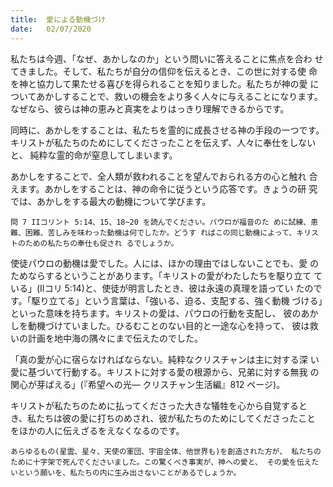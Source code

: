```yaml
---
title:  愛による動機づけ
date:   02/07/2020
---
```


 私たちは今週、「なぜ、あかしなのか」という問いに答えることに焦点を合わ せてきました。そして、私たちが自分の信仰を伝えるとき、この世に対する使 命を神と協力して果たせる喜びを得られることを知りました。私たちが神の愛 についてあかしすることで、救いの機会をより多く人々に与えることになります。 なぜなら、彼らは神の恵みと真実をよりはっきり理解できるからです。

同時に、あかしをすることは、私たちを霊的に成長させる神の手段の一つです。 キリストが私たちのためにしてくださったことを伝えず、人々に奉仕をしないと、 純粋な霊的命が窒息してしまいます。

あかしをすることで、全人類が救われることを望んでおられる方の心と触れ 合えます。あかしをすることは、神の命令に従うという応答です。きょうの研 究では、あかしをする最大の動機について学びます。

`問 7 IIコリント 5:14、15、18~20 を読んでください。パウロが福音のた めに試練、患難、困難、苦しみを味わった動機は何でしたか。どうす ればこの同じ動機によって、キリストのための私たちの奉仕も促され るでしょうか。`

使徒パウロの動機は愛でした。人には、ほかの理由ではしないことでも、愛 のためならするということがあります。「キリストの愛がわたしたちを駆り立て ている」(IIコリ 5:14)と、使徒が明言したとき、彼は永遠の真理を語ってい たのです。「駆り立てる」という言葉は、「強いる、迫る、支配する、強く動機 づける」といった意味を持ちます。キリストの愛は、パウロの行動を支配し、 彼のあかしを動機づけていました。ひるむことのない目的と一途な心を持って、 彼は救いの計画を地中海の隅々にまで伝えたのでした。

「真の愛が心に宿らなければならない。純粋なクリスチャンは主に対する深 い愛に基づいて行動する。キリストに対する愛の根源から、兄弟に対する無我 の関心が芽ばえる」(『希望への光― クリスチャン生活編』812 ページ)。

キリストが私たちのために払ってくださった大きな犠牲を心から自覚すると き、私たちは彼の愛に打ちのめされ、彼が私たちのためにしてくださったこと をほかの人に伝えざるをえなくなるのです。

`あらゆるもの(星雲、星々、天使の軍団、宇宙全体、他世界も)を創造された方が、 私たちのために十字架で死んでくださいました。この驚くべき事実が、神への愛と、 その愛を伝えたいという願いを、私たちの内に生み出さないことがあるでしょうか。`